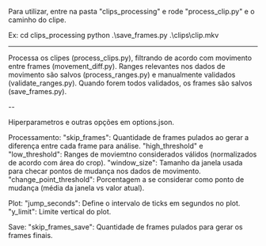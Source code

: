 Para utilizar, entre na pasta "clips_processing" e rode "process_clip.py" e o caminho do clipe. 

Ex:
cd clips_processing
python .\save_frames.py .\clips\clip.mkv

---

Processa os clipes (process_clips.py), filtrando de acordo com movimento entre frames (movement_diff.py).
Ranges relevantes nos dados de movimento são salvos (process_ranges.py) e manualmente validados (validate_ranges.py).
Quando forem todos validados, os frames são salvos (save_frames.py).

--

Hiperparametros e outras opções em options.json.

Processamento:
"skip_frames": Quantidade de frames pulados ao gerar a diferença entre cada frame para análise.
"high_threshold" e "low_threshold": Ranges de moviemtno considerados válidos (normalizados de acordo com área do crop).
"window_size": Tamanho da janela usada para checar pontos de mudança nos dados de movimento.
"change_point_threshold": Porcentagem a se considerar como ponto de mudança (média da janela vs valor atual).

Plot:
"jump_seconds": Define o intervalo de ticks em segundos no plot.
"y_limit": Limite vertical do plot.

Save:
"skip_frames_save": Quantidade de frames pulados para gerar os frames finais.